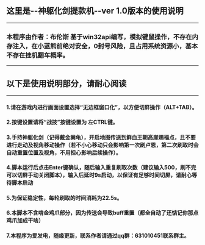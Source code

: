 ## 这里是--神躯化剑提款机--ver 1.0版本的使用说明
----------------------------------------------------------
### 本程序由作者：布伦斯 基于win32api编写，模拟键鼠操作，不存在内存注入，在小蓝熊前绝对安全，0封号风险，且占用系统资源小，基本不存在挂机翻车概率。
----------------------------------------------------------
## 以下是使用说明部分，请耐心阅读
----------------------------------------------------------

#### 1.请在游戏内进行画面设置选择“无边框窗口化”，以方便切屏操作（ALT+TAB）。
#### 2.按键设置请将“战技”按键设置为  左CTRL键。
#### 3.手持神躯化剑（记得戴金粪龟），开启地图传送到鲜血王朝高崖赐福点，且不要进行走动及视角移动操作（若不小心移动只会影响第一次刷卢恩，第二次刷取时会自动重置位置及视角，不用担心影响后续操作）。
#### 4.脚本运行后点击Enter键确认，随后输入重复刷取次数（建议输入500，刷不完可以切屏手动关闭脚本），输入后延时9s启动，以保证有足够时间切屏，请耐心等待脚本启动
#### 5.为保证稳定性，每轮刷取的时间消耗为22.5s。
#### 6.本脚本不含啃金鸡爪部分，因为传送会导致buff重置（都全自动了还惦记你那点鸡爪加成干啥）
#### 7.本程序为爱发电，随缘更新，联系作者请通过qq群：631010451联系群主。
